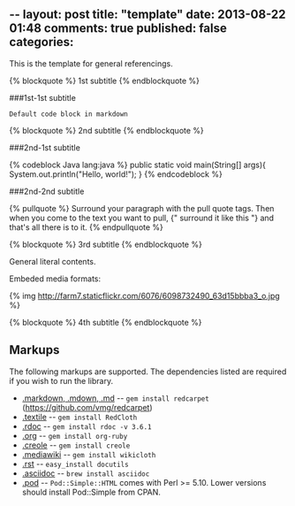 --
layout: post
title: "template"
date: 2013-08-22 01:48
comments: true
published: false
categories: 
---

This is the template for general referencings. 

{% blockquote %}
1st subtitle
{% endblockquote %}

###1st-1st subtitle

	Default code block in markdown

{% blockquote %}
2nd subtitle
{% endblockquote %}

###2nd-1st subtitle

{% codeblock Java lang:java %}
public static void main(String[] args){
	System.out.println("Hello, world!");
}
{% endcodeblock %}

###2nd-2nd subtitle

{% pullquote %}
Surround your paragraph with the pull quote tags. Then when you come to
the text you want to pull, {" surround it like this "} and that's all there is to it.
{% endpullquote %}

{% blockquote %}
3rd subtitle
{% endblockquote %}

General literal contents.

Embeded media formats: 

{% img http://farm7.staticflickr.com/6076/6098732490_63d15bbba3_o.jpg %}

{% blockquote %}
4th subtitle
{% endblockquote %}

Markups
-------

The following markups are supported.  The dependencies listed are required if
you wish to run the library.

* [.markdown, .mdown, .md](http://daringfireball.net/projects/markdown/) -- `gem install redcarpet` (https://github.com/vmg/redcarpet)
* [.textile](http://www.textism.com/tools/textile/) -- `gem install RedCloth`
* [.rdoc](http://rdoc.sourceforge.net/) -- `gem install rdoc -v 3.6.1`
* [.org](http://orgmode.org/) -- `gem install org-ruby`
* [.creole](http://wikicreole.org/) -- `gem install creole`
* [.mediawiki](http://www.mediawiki.org/wiki/Help:Formatting) -- `gem install wikicloth`
* [.rst](http://docutils.sourceforge.net/rst.html) -- `easy_install docutils`
* [.asciidoc](http://www.methods.co.nz/asciidoc/) -- `brew install asciidoc`
* [.pod](http://search.cpan.org/dist/perl/pod/perlpod.pod) -- `Pod::Simple::HTML`
  comes with Perl >= 5.10. Lower versions should install Pod::Simple from CPAN.
